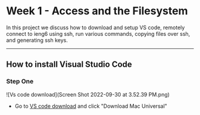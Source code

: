 #  Week 1 - Access and the Filesystem

In this project we discuss how to download and setup VS code, remotely connect to ieng6 using ssh, run various commands, copying files over ssh, and generating ssh keys.

---
## How to install Visual Studio Code


### Step One 
![Vs code download](Screen Shot 2022-09-30 at 3.52.39 PM.png)
- Go to [VS code download](https://code.visualstudio.com/) and click "Download Mac Universal"  
